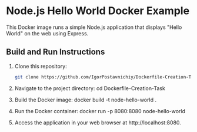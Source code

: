 # Node.js Hello World Docker Example

This Docker image runs a simple Node.js application that displays "Hello World" on the web using Express.

## Build and Run Instructions

1. Clone this repository:
   ```bash
   git clone https://github.com/IgorPostavnichiy/Dockerfile-Creation-Task.git

2. Navigate to the project directory:
    cd Dockerfile-Creation-Task
3. Build the Docker image:
    docker build -t node-hello-world .

4. Run the Docker container:
    docker run -p 8080:8080 node-hello-world
    
5. Access the application in your web browser at http://localhost:8080.

